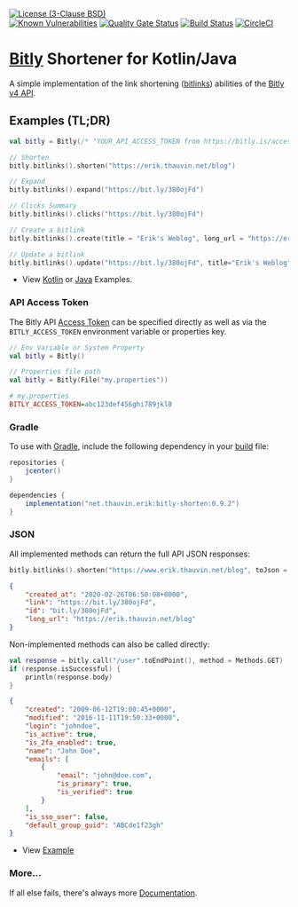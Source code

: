 [![License (3-Clause BSD)](https://img.shields.io/badge/license-BSD%203--Clause-blue.svg?style=flat-square)](https://opensource.org/licenses/BSD-3-Clause)  
[![Known Vulnerabilities](https://snyk.io/test/github/ethauvin/bitly-shorten/badge.svg?targetFile=pom.xml)](https://snyk.io/test/github/ethauvin/bitly-shorten?targetFile=pom.xml) [![Quality Gate Status](https://sonarcloud.io/api/project_badges/measure?project=ethauvin_bitly-shorten&metric=alert_status)](https://sonarcloud.io/dashboard?id=ethauvin_bitly-shorten) [![Build Status](https://travis-ci.com/ethauvin/bitly-shorten.svg?branch=master)](https://travis-ci.com/ethauvin/bitly-shorten) [![CircleCI](https://circleci.com/gh/ethauvin/bitly-shorten/tree/master.svg?style=shield)](https://circleci.com/gh/ethauvin/bitly-shorten/tree/master)

# [Bitly](https://dev.bitly.com/v4/) Shortener for Kotlin/Java

A simple implementation of the link shortening ([bitlinks](https://dev.bitly.com/v4/#tag/Bitlinks)) abilities of the [Bitly v4 API](https://dev.bitly.com/v4).

## Examples (TL;DR)

```kotlin
val bitly = Bitly(/* "YOUR_API_ACCESS_TOKEN from https://bitly.is/accesstoken" */)

// Shorten
bitly.bitlinks().shorten("https://erik.thauvin.net/blog")

// Expand
bitly.bitlinks().expand("https://bit.ly/380ojFd")

// Clicks Summary
bitly.bitlinks().clicks("https://bit.ly/380ojFd")

// Create a bitlink
bitly.bitlinks().create(title = "Erik's Weblog", long_url = "https://erik.thauvin.net/blog/")

// Update a bitlink
bitly.bitlinks().update("https://bit.ly/380ojFd", title="Erik's Weblog", tags = arrayOf("blog", "weblog"))
```

 - View [Kotlin](https://github.com/ethauvin/bitly-shorten/blob/master/examples/src/main/kotlin/com/example/BitlyExample.kt) or [Java](https://github.com/ethauvin/bitly-shorten/blob/master/examples/src/main/java/com/example/BitlySample.java) Examples.

### API Access Token

The Bitly API [Access Token](https://bitly.is/accesstoken) can be specified directly as well as via the `BITLY_ACCESS_TOKEN` environment variable or properties key.

```kotlin
// Env Variable or System Property
val bitly = Bitly()

// Properties file path
val bitly = Bitly(File("my.properties"))

```
```ini
# my.properties
BITLY_ACCESS_TOKEN=abc123def456ghi789jkl0
```

### Gradle

To use with [Gradle](https://gradle.org/), include the following dependency in your [build](https://github.com/ethauvin/bitly-shorten/blob/master/examples/build.gradle.kts) file:

```gradle
repositories {
    jcenter()
}

dependencies {
    implementation("net.thauvin.erik:bitly-shorten:0.9.2")
}
```

### JSON

All implemented methods can return the full API JSON responses:

```kotlin
bitly.bitlinks().shorten("https://www.erik.thauvin.net/blog", toJson = true)
```
```json
{
    "created_at": "2020-02-26T06:50:08+0000",
    "link": "https://bit.ly/380ojFd",
    "id": "bit.ly/380ojFd",
    "long_url": "https://erik.thauvin.net/blog"
}
```

Non-implemented methods can also be called directly:

```kotlin
val response = bitly.call("/user".toEndPoint(), method = Methods.GET)
if (response.isSuccessful) {
    println(response.body)
}
```
```json
{
    "created": "2009-06-12T19:00:45+0000",
    "modified": "2016-11-11T19:50:33+0000",
    "login": "johndoe",
    "is_active": true,
    "is_2fa_enabled": true,
    "name": "John Doe",
    "emails": [
        {
            "email": "john@doe.com",
            "is_primary": true,
            "is_verified": true
        }
    ],
    "is_sso_user": false,
    "default_group_guid": "ABCde1f23gh"
}
```
- View [Example](https://github.com/ethauvin/bitly-shorten/blob/master/examples/src/main/kotlin/com/example/BitlyRetrieve.kt)

### More...
If all else fails, there's always more [Documentation](https://ethauvin.github.io/bitly-shorten/).
